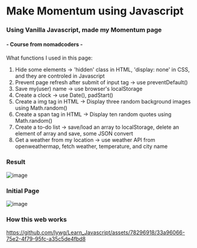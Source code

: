 # Make Momentum using Javascript

### Using Vanilla Javascript, made my Momentum page
#### - Course from nomadcoders -

####
What functions I used in this page:
1. Hide some elements -> 'hidden' class in HTML, 'display: none' in CSS, and they are controled in Javascript
2. Prevent page refresh after submit of input tag -> use preventDefault()
3. Save my(user) name -> use browser's localStorage
4. Create a clock -> use Date(), padStart()
5. Create a img tag in HTML -> Display three random background images using Math.random()
6. Create a span tag in HTML -> Display ten random quotes using Math.random()
7. Create a to-do list -> save/load an array to localStorage, delete an element of array and save, some JSON convert
8. Get a weather from my location -> use weather API from openweathermap, fetch weather, temperature, and city name

### Result
![image](https://github.com/lywg/Learn_Javascript/assets/78296918/1225990c-8138-4908-b7a4-801cb3cd520c)

### Initial Page
![image](https://github.com/lywg/Learn_Javascript/assets/78296918/53694e63-90d9-4ed6-a51b-8b5c89850a34)

### How this web works


https://github.com/lywg/Learn_Javascript/assets/78296918/33a96066-75e2-4f79-95fc-a35c5de4fbd8

